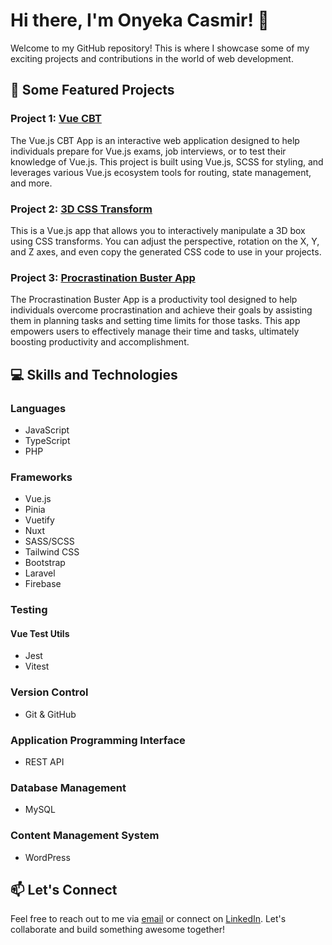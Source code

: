 # Hi there, I'm Onyeka Casmir! 👋

Welcome to my GitHub repository! This is where I showcase some of my exciting projects and contributions in the world of web development.

## 🚀 Some Featured Projects

### Project 1: [Vue CBT](https://github.com/Casmir293/Vue-CBT-App)

The Vue.js CBT App is an interactive web application designed to help individuals prepare for Vue.js exams, job interviews, or to test their knowledge of Vue.js. This project is built using Vue.js, SCSS for styling, and leverages various Vue.js ecosystem tools for routing, state management, and more.

### Project 2: [3D CSS Transform](https://github.com/Casmir293/VueJS-3D-CSS-Transform-App)

This is a Vue.js app that allows you to interactively manipulate a 3D box using CSS transforms. You can adjust the perspective, rotation on the X, Y, and Z axes, and even copy the generated CSS code to use in your projects.

### Project 3: [Procrastination Buster App](https://github.com/Casmir293/VueJS-Procrastination-Buster-App)

The Procrastination Buster App is a productivity tool designed to help individuals overcome procrastination and achieve their goals by assisting them in planning tasks and setting time limits for those tasks. This app empowers users to effectively manage their time and tasks, ultimately boosting productivity and accomplishment.

## 💻 Skills and Technologies

### Languages
- JavaScript
- TypeScript
- PHP

### Frameworks
- Vue.js
- Pinia
- Vuetify
- Nuxt
- SASS/SCSS
- Tailwind CSS
- Bootstrap
- Laravel
- Firebase

### Testing
#### Vue Test Utils 
- Jest
- Vitest

### Version Control
- Git & GitHub

### Application Programming Interface
- REST API

### Database Management
- MySQL

### Content Management System
- WordPress

## 📫 Let's Connect

Feel free to reach out to me via [email](mailto:casmir293@gmail.com) or connect on [LinkedIn](https://www.linkedin.com/in/casmir-onyeka). Let's collaborate and build something awesome together!
